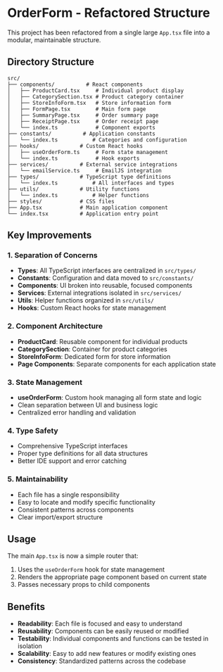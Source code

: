 # OrderForm - Refactored Structure

This project has been refactored from a single large `App.tsx` file into a modular, maintainable structure.

## Directory Structure

```
src/
├── components/          # React components
│   ├── ProductCard.tsx     # Individual product display
│   ├── CategorySection.tsx # Product category container
│   ├── StoreInfoForm.tsx   # Store information form
│   ├── FormPage.tsx        # Main form page
│   ├── SummaryPage.tsx     # Order summary page
│   ├── ReceiptPage.tsx     # Order receipt page
│   └── index.ts            # Component exports
├── constants/          # Application constants
│   └── index.ts           # Categories and configuration
├── hooks/             # Custom React hooks
│   ├── useOrderForm.ts     # Form state management
│   └── index.ts            # Hook exports
├── services/          # External service integrations
│   └── emailService.ts     # EmailJS integration
├── types/             # TypeScript type definitions
│   └── index.ts           # All interfaces and types
├── utils/             # Utility functions
│   └── index.ts           # Helper functions
├── styles/            # CSS files
├── App.tsx            # Main application component
└── index.tsx          # Application entry point
```

## Key Improvements

### 1. **Separation of Concerns**
- **Types**: All TypeScript interfaces are centralized in `src/types/`
- **Constants**: Configuration and data moved to `src/constants/`
- **Components**: UI broken into reusable, focused components
- **Services**: External integrations isolated in `src/services/`
- **Utils**: Helper functions organized in `src/utils/`
- **Hooks**: Custom React hooks for state management

### 2. **Component Architecture**
- **ProductCard**: Reusable component for individual products
- **CategorySection**: Container for product categories
- **StoreInfoForm**: Dedicated form for store information
- **Page Components**: Separate components for each application state

### 3. **State Management**
- **useOrderForm**: Custom hook managing all form state and logic
- Clean separation between UI and business logic
- Centralized error handling and validation

### 4. **Type Safety**
- Comprehensive TypeScript interfaces
- Proper type definitions for all data structures
- Better IDE support and error catching

### 5. **Maintainability**
- Each file has a single responsibility
- Easy to locate and modify specific functionality
- Consistent patterns across components
- Clear import/export structure

## Usage

The main `App.tsx` is now a simple router that:
1. Uses the `useOrderForm` hook for state management
2. Renders the appropriate page component based on current state
3. Passes necessary props to child components

## Benefits

- **Readability**: Each file is focused and easy to understand
- **Reusability**: Components can be easily reused or modified
- **Testability**: Individual components and functions can be tested in isolation
- **Scalability**: Easy to add new features or modify existing ones
- **Consistency**: Standardized patterns across the codebase 